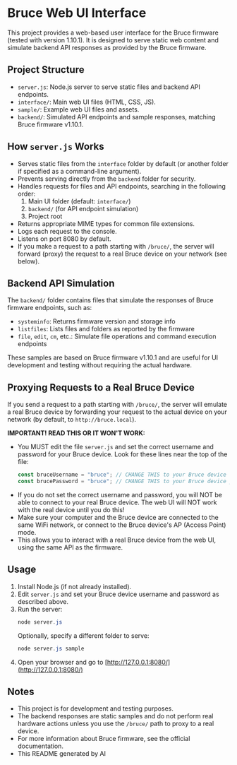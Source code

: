 # Bruce Web UI Interface

This project provides a web-based user interface for the Bruce firmware (tested with version 1.10.1). It is designed to serve static web content and simulate backend API responses as provided by the Bruce firmware.

## Project Structure
- `server.js`: Node.js server to serve static files and backend API endpoints.
- `interface/`: Main web UI files (HTML, CSS, JS).
- `sample/`: Example web UI files and assets.
- `backend/`: Simulated API endpoints and sample responses, matching Bruce firmware v1.10.1.

## How `server.js` Works
- Serves static files from the `interface` folder by default (or another folder if specified as a command-line argument).
- Prevents serving directly from the `backend` folder for security.
- Handles requests for files and API endpoints, searching in the following order:
  1. Main UI folder (default: `interface/`)
  2. `backend/` (for API endpoint simulation)
  3. Project root
- Returns appropriate MIME types for common file extensions.
- Logs each request to the console.
- Listens on port 8080 by default.
- If you make a request to a path starting with `/bruce/`, the server will forward (proxy) the request to a real Bruce device on your network (see below).

## Backend API Simulation
The `backend/` folder contains files that simulate the responses of Bruce firmware endpoints, such as:
- `systeminfo`: Returns firmware version and storage info
- `listfiles`: Lists files and folders as reported by the firmware
- `file`, `edit`, `cm`, etc.: Simulate file operations and command execution endpoints

These samples are based on Bruce firmware v1.10.1 and are useful for UI development and testing without requiring the actual hardware.

## Proxying Requests to a Real Bruce Device
If you send a request to a path starting with `/bruce/`, the server will emulate a real Bruce device by forwarding your request to the actual device on your network (by default, to `http://bruce.local`).

**IMPORTANT! READ THIS OR IT WON'T WORK:**
- You MUST edit the file `server.js` and set the correct username and password for your Bruce device. Look for these lines near the top of the file:
  ```js
  const bruceUsername = "bruce"; // CHANGE THIS to your Bruce device username
  const brucePassword = "bruce"; // CHANGE THIS to your Bruce device password
  ```
- If you do not set the correct username and password, you will NOT be able to connect to your real Bruce device. The web UI will NOT work with the real device until you do this!
- Make sure your computer and the Bruce device are connected to the same WiFi network, or connect to the Bruce device's AP (Access Point) mode.
- This allows you to interact with a real Bruce device from the web UI, using the same API as the firmware.

## Usage
1. Install Node.js (if not already installed).
2. Edit `server.js` and set your Bruce device username and password as described above.
3. Run the server:
   ```powershell
   node server.js
   ```
   Optionally, specify a different folder to serve:
   ```powershell
   node server.js sample
   ```
4. Open your browser and go to [http://127.0.0.1:8080/](http://127.0.0.1:8080/)

## Notes
- This project is for development and testing purposes.
- The backend responses are static samples and do not perform real hardware actions unless you use the `/bruce/` path to proxy to a real device.
- For more information about Bruce firmware, see the official documentation.
- This README generated by AI